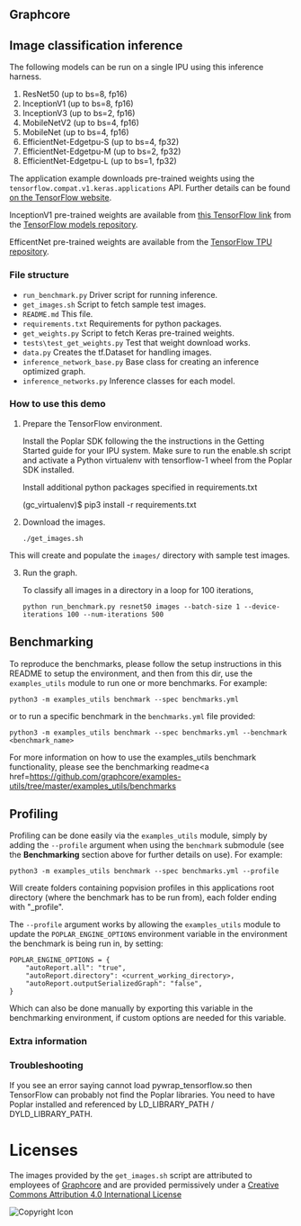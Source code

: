 Graphcore
---

## Image classification inference


The following models can be run on a single IPU using this inference harness.
1. ResNet50 (up to bs=8, fp16)
2. InceptionV1 (up to bs=8, fp16)
2. InceptionV3 (up to bs=2, fp16)
3. MobileNetV2 (up to bs=4, fp16)
4. MobileNet (up to bs=4, fp16)
5. EfficientNet-Edgetpu-S (up to bs=4, fp32)
6. EfficientNet-Edgetpu-M (up to bs=2, fp32)
7. EfficientNet-Edgetpu-L (up to bs=1, fp32)

The application example downloads pre-trained weights using the `tensorflow.compat.v1.keras.applications` API.
Further details can be found [on the TensorFlow website](https://www.tensorflow.org/api_docs/python/tf/keras/applications/).

InceptionV1 pre-trained weights are available from [this TensorFlow link](http://download.tensorflow.org/models/inception_v1_2016_08_28.tar.gz) from the [TensorFlow models repository](https://github.com/tensorflow/models/).

EfficentNet pre-trained weights are available from the [TensorFlow TPU repository](https://github.com/tensorflow/tpu/tree/master/models/official/efficientnet/edgetpu).

### File structure

* `run_benchmark.py` Driver script for running inference.
* `get_images.sh` Script to fetch sample test images.
* `README.md` This file.
* `requirements.txt` Requirements for python packages.
* `get_weights.py` Script to fetch Keras pre-trained weights.
* `tests\test_get_weights.py` Test that weight download works.
* `data.py` Creates the tf.Dataset for handling images.
* `inference_network_base.py` Base class for creating an inference optimized graph.
* `inference_networks.py` Inference classes for each model.

### How to use this demo

1) Prepare the TensorFlow environment.

   Install the Poplar SDK following the the instructions in the Getting Started
   guide for your IPU system. Make sure to run the enable.sh script and
   activate a Python virtualenv with tensorflow-1 wheel from the Poplar SDK installed.

   Install additional python packages specified in requirements.txt

    (gc_virtualenv)$ pip3 install -r requirements.txt

2) Download the images.

       ./get_images.sh

  This will create and populate the `images/` directory with sample test images.

3) Run the graph.

   To classify all images in a directory in a loop for 100 iterations,

       python run_benchmark.py resnet50 images --batch-size 1 --device-iterations 100 --num-iterations 500

## Benchmarking

To reproduce the benchmarks, please follow the setup instructions in this README to setup the environment, and then from this dir, use the `examples_utils` module to run one or more benchmarks. For example:
```
python3 -m examples_utils benchmark --spec benchmarks.yml
```

or to run a specific benchmark in the `benchmarks.yml` file provided:
```
python3 -m examples_utils benchmark --spec benchmarks.yml --benchmark <benchmark_name>
```

For more information on how to use the examples_utils benchmark functionality, please see the <a>benchmarking readme<a href=<https://github.com/graphcore/examples-utils/tree/master/examples_utils/benchmarks>

## Profiling

Profiling can be done easily via the `examples_utils` module, simply by adding the `--profile` argument when using the `benchmark` submodule (see the <strong>Benchmarking</strong> section above for further details on use). For example:
```
python3 -m examples_utils benchmark --spec benchmarks.yml --profile
```
Will create folders containing popvision profiles in this applications root directory (where the benchmark has to be run from), each folder ending with "_profile". 

The `--profile` argument works by allowing the `examples_utils` module to update the `POPLAR_ENGINE_OPTIONS` environment variable in the environment the benchmark is being run in, by setting:
```
POPLAR_ENGINE_OPTIONS = {
    "autoReport.all": "true",
    "autoReport.directory": <current_working_directory>,
    "autoReport.outputSerializedGraph": "false",
}
```
Which can also be done manually by exporting this variable in the benchmarking environment, if custom options are needed for this variable.

### Extra information

### Troubleshooting

If you see an error saying cannot load pywrap_tensorflow.so then TensorFlow can probably
not find the Poplar libraries. You need to have Poplar installed and referenced by
LD_LIBRARY_PATH / DYLD_LIBRARY_PATH.

# Licenses

The images provided by the `get_images.sh` script are attributed to employees of [Graphcore](https://graphcore.ai) and are provided permissively under a [Creative Commons Attribution 4.0 International License](http://creativecommons.org/licenses/by/4.0/)

![Copyright Icon](https://i.creativecommons.org/l/by/4.0/88x31.png)
